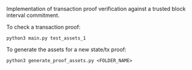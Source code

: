 Implementation of transaction proof verification against a trusted block interval commitment.

To check a transaction proof:

`python3 main.py test_assets_1`

To generate the assets for a new state/tx proof:

`python3 generate_proof_assets.py <FOLDER_NAME>`